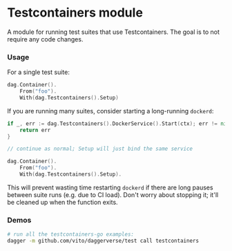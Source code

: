 # Testcontainers module

A module for running test suites that use Testcontainers. The goal is to not
require any code changes.

### Usage

For a single test suite:

```go
dag.Container().
    From("foo").
    With(dag.Testcontainers().Setup)
```

If you are running many suites, consider starting a long-running `dockerd`:

```go
if _, err := dag.Testcontainers().DockerService().Start(ctx); err != nil {
    return err
}

// continue as normal; Setup will just bind the same service

dag.Container().
    From("foo").
    With(dag.Testcontainers().Setup).
```

This will prevent wasting time restarting `dockerd` if there are long pauses
between suite runs (e.g. due to CI load). Don't worry about stopping it; it'll
be cleaned up when the function exits.

### Demos

```sh
# run all the testcontainers-go examples:
dagger -m github.com/vito/daggerverse/test call testcontainers
```
